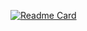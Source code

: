 [![Readme Card](https://github-readme-stats.vercel.app/api/pin/?username=mirenk0&repo=github-readme-stats)](https://github.com/anuraghazra/github-readme-stats)

<!---
Mirenk0/Mirenk0 is a ✨ special ✨ repository because its `README.md` (this file) appears on your GitHub profile.
You can click the Preview link to take a look at your changes.
--->
